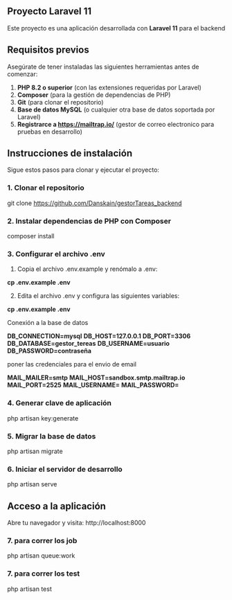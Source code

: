 ## Proyecto Laravel 11

Este proyecto es una aplicación desarrollada con **Laravel 11** para el backend

## Requisitos previos

Asegúrate de tener instaladas las siguientes herramientas antes de comenzar:

1. **PHP 8.2 o superior** (con las extensiones requeridas por Laravel)
2. **Composer** (para la gestión de dependencias de PHP)
3. **Git** (para clonar el repositorio)
4. **Base de datos MySQL** (o cualquier otra base de datos soportada por Laravel)
5. **Registrarce a https://mailtrap.io/** (gestor de correo electronico para pruebas en desarrollo)

## Instrucciones de instalación

Sigue estos pasos para clonar y ejecutar el proyecto:

### 1. Clonar el repositorio

git clone https://github.com/Danskain/gestorTareas_backend

### 2. Instalar dependencias de PHP con Composer

composer install

### 3. Configurar el archivo .env

1. Copia el archivo .env.example y renómalo a .env:

**cp .env.example .env**

2. Edita el archivo .env y configura las siguientes variables:

**cp .env.example .env**

Conexión a la base de datos

**DB_CONNECTION=mysql**
**DB_HOST=127.0.0.1**
**DB_PORT=3306**
**DB_DATABASE=gestor_tereas**
**DB_USERNAME=usuario**
**DB_PASSWORD=contraseña**

poner las credenciales para el envio de email

**MAIL_MAILER=smtp**
**MAIL_HOST=sandbox.smtp.mailtrap.io**
**MAIL_PORT=2525**
**MAIL_USERNAME=**
**MAIL_PASSWORD=**

### 4. Generar clave de aplicación

php artisan key:generate

### 5. Migrar la base de datos

php artisan migrate

### 6. Iniciar el servidor de desarrollo

php artisan serve

## Acceso a la aplicación

Abre tu navegador y visita: http://localhost:8000

### 7. para correr los job

php artisan queue:work

### 7. para correr los test

php artisan test
